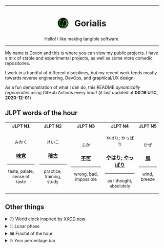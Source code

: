 ***

<h1 align="center">
<sub>
    <img src="readme/resources/avatar.png" height="36">
</sub>
&nbsp;
Gorialis
</h1>
<p align="center">
Hello! I like making tangible software.
</p>

***

My name is Devon and this is where you can view my public projects. I have a mix of stable and experimental projects, as well as some more comedic repositories.

I work in a handful of different disciplines, but my recent work tends mostly towards reverse engineering, DevOps, and graphical/UX design.

As a fun demonstration of what I can do, this README *dynamically regenerates* using GitHub Actions every hour! (it last updated at **00:16 UTC, 2020-12-01**)

<h2>JLPT words of the hour</h2>
<table>
    <tr>
        <th>JLPT N1</th>
        <th>JLPT N2</th>
        <th>JLPT N3</th>
        <th>JLPT N4</th>
        <th>JLPT N5</th>
    </tr>
    <tr>
        <td>
            <p align="center">みかく</p>
            <h3 align="center"><b><a href="https://jisho.org/search/%E5%91%B3%E8%A6%9A">味覚</a></b></h3>
            <hr>
            <p align="center">taste,<wbr> palate,<wbr> sense of taste</p>
        </td>
        <td>
            <p align="center">けいこ</p>
            <h3 align="center"><b><a href="https://jisho.org/search/%E7%A8%BD%E5%8F%A4">稽古</a></b></h3>
            <hr>
            <p align="center">practice,<wbr> training,<wbr> study</p>
        </td>
        <td>
            <p align="center">ふか</p>
            <h3 align="center"><b><a href="https://jisho.org/search/%E4%B8%8D%E5%8F%AF">不可</a></b></h3>
            <hr>
            <p align="center">wrong,<wbr> bad,<wbr> impossible</p>
        </td>
        <td>
            <p align="center">やはり; やっぱり</p>
            <h3 align="center"><b><a href="https://jisho.org/search/%E3%82%84%E3%81%AF%E3%82%8A%3B%20%E3%82%84%E3%81%A3%E3%81%B1%E3%82%8A">やはり; やっぱり</a></b></h3>
            <hr>
            <p align="center">as I thought,<wbr> absolutely</p>
        </td>
        <td>
            <p align="center">かぜ</p>
            <h3 align="center"><b><a href="https://jisho.org/search/%E9%A2%A8">風</a></b></h3>
            <hr>
            <p align="center">wind,<wbr> breeze</p>
        </td>
    </tr>
</table>

<h2>Other things</h2>
<details>
<summary>🕛  World clock inspired by <a href="https://xkcd.com/now">XKCD now</a></summary>

> <img src="generated/now.png" width="512">

</details>
<details>
<summary>🌕 Lunar phase</summary>

The moon is approximately 55.76% through its phase (Full Moon).

</details>
<details>
<summary>&#x1f5bc; Fractal of the hour</summary>

> <img src="generated/fractal.png" width="512">

</details>
<details>
<summary>&#x23f2; Year percentage bar</summary>
<pre><code>2020 [██████████████████▁▁] 91.53%</code></pre>
</details>
